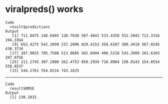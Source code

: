 # viralpreds() works

    Code
      result$predictions
    Output
       [1] 711.8475 148.6405 128.7038 507.4841 533.4358 552.5942 712.3316 194.3364
       [9] 652.4275 542.2899 237.2896 829.4153 358.6107 389.3410 587.0245 430.3734
      [17] 287.9025 705.7588 513.9685 582.0494 496.5218 543.2989 281.6203 207.9756
      [25] 211.2745 307.2900 262.4753 850.2939 710.0984 150.0143 154.8554 558.6537
      [33] 544.2761 554.6516 743.1625

---

    Code
      result$RMSE
    Output
      [1] 130.2032

